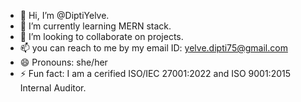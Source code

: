 - 👋 Hi, I’m @DiptiYelve.
- 🌱 I’m currently learning MERN stack.
- 💞️ I’m looking to collaborate on projects.
- 📫 you can reach to me by my email ID: yelve.dipti75@gmail.com
- 😄 Pronouns: she/her
- ⚡ Fun fact: I am a cerified ISO/IEC 27001:2022 and ISO 9001:2015 Internal Auditor.

<!---
DiptiYelve/DiptiYelve is a ✨ special ✨ repository because its `README.md` (this file) appears on your GitHub profile.
You can click the Preview link to take a look at your changes.
--->
